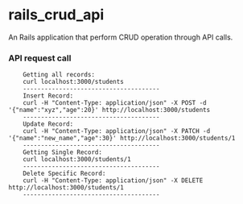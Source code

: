 # rails_crud_api

An Rails application that perform CRUD operation through API calls.

### API request call
		Getting all records:
		curl localhost:3000/students
		--------------------------------------
		Insert Record:
		curl -H "Content-Type: application/json" -X POST -d '{"name":"xyz","age":20}' http://localhost:3000/students
		--------------------------------------
		Update Record:
		curl -H "Content-Type: application/json" -X PATCH -d '{"name":"new_name","age":30}' http://localhost:3000/students/1
		--------------------------------------
		Getting Single Record:
		curl localhost:3000/students/1
		--------------------------------------
		Delete Specific Record:
		curl -H "Content-Type: application/json" -X DELETE http://localhost:3000/students/1
		--------------------------------------
